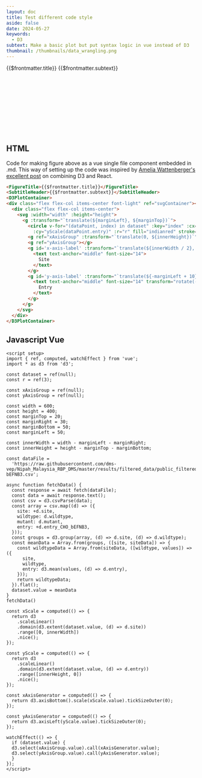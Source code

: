 ```yaml
---
layout: doc
title: Test different code style
aside: false
date: 2024-05-27
keywords:
  - D3
subtext: Make a basic plot but put syntax logic in vue instead of D3
thumbnail: /thumbnails/data_wrangling.png
---
```


<FigureTitle>{{$frontmatter.title}}</FigureTitle>
<SubtitleHeader>{{$frontmatter.subtext}}</SubtitleHeader>
<D3PlotContainer>

<div class="flex flex-col items-center font-light" ref="svgContainer"></div>
  <div class="flex flex-col items-center">
    <svg :width="width" :height="height">
      <g :transform="`translate(${marginLeft}, ${marginTop})`">
        <circle v-for="(dataPoint, index) in dataset" :key="index" :cx="xScale(dataPoint.site)"
          :cy="yScale(dataPoint.entry)" :r="r" fill="indianred" stroke="currentColor" />
        <g ref="xAxisGroup" :transform="`translate(0, ${innerHeight})`"></g>
        <g ref="yAxisGroup"></g>
        <g id='x-axis-label' :transform="`translate(${innerWidth / 2}, ${innerHeight + marginBottom - 5})`">
          <text text-anchor="middle" font-size="14">
            Site
          </text>
        </g>
        <g id='y-axis-label' :transform="`translate(${-marginLeft + 10}, ${innerHeight/2})`">
          <text text-anchor="middle" font-size="14" transform="rotate(-90)">
            Entry
          </text>
        </g>
      </g>
    </svg>
  </div>
</D3PlotContainer>

<script setup>
import { ref, computed, watchEffect } from 'vue';
import * as d3 from 'd3';

const dataset = ref(null);
const r = ref(3);

const xAxisGroup = ref(null);
const yAxisGroup = ref(null);

const width = 600;
const height = 400;
const marginTop = 20;
const marginRight = 30;
const marginBottom = 50;
const marginLeft = 50;

const innerWidth = width - marginLeft - marginRight;
const innerHeight = height - marginTop - marginBottom;

const dataFile =
  'https://raw.githubusercontent.com/dms-vep/Nipah_Malaysia_RBP_DMS/master/results/filtered_data/public_filtered/RBP_mutation_effects_cell_entry_CHO-bEFNB3.csv';

async function fetchData() {
  const response = await fetch(dataFile);
  const data = await response.text();
  const csv = d3.csvParse(data);
  const array = csv.map((d) => ({
    site: +d.site,
    wildtype: d.wildtype,
    mutant: d.mutant,
    entry: +d.entry_CHO_bEFNB3,
  }));
  const groups = d3.group(array, (d) => d.site, (d) => d.wildtype);
  const meanData = Array.from(groups, ([site, siteData]) => {
    const wildtypeData = Array.from(siteData, ([wildtype, values]) => ({
      site,
      wildtype,
      entry: d3.mean(values, (d) => d.entry),
    }));
    return wildtypeData;
  }).flat();
  dataset.value = meanData
}
fetchData()

const xScale = computed(() => {
  return d3
    .scaleLinear()
    .domain(d3.extent(dataset.value, (d) => d.site))
    .range([0, innerWidth])
    .nice();
});

const yScale = computed(() => {
  return d3
    .scaleLinear()
    .domain(d3.extent(dataset.value, (d) => d.entry))
    .range([innerHeight, 0])
    .nice();
});

const xAxisGenerator = computed(() => {
  return d3.axisBottom().scale(xScale.value).tickSizeOuter(0);
});

const yAxisGenerator = computed(() => {
  return d3.axisLeft(yScale.value).tickSizeOuter(0);
});

watchEffect(() => {
  if (dataset.value) {
  d3.select(xAxisGroup.value).call(xAxisGenerator.value);
  d3.select(yAxisGroup.value).call(yAxisGenerator.value);
  }
});
</script>

<div class="!prose dark:!prose-dark">
<h2>HTML</h2>
<p> Code for making figure above as a vue single file component embedded in .md. This way of setting up the code was inspired by <a href="https://2019.wattenberger.com/blog/react-and-d3">Amelia Wattenberger's excellent post</a> on combining D3 and React.</p>
</div>

```html
<FigureTitle>{{$frontmatter.title}}</FigureTitle>
<SubtitleHeader>{{$frontmatter.subtext}}</SubtitleHeader>
<D3PlotContainer>
<div class="flex flex-col items-center font-light" ref="svgContainer"></div>
  <div class="flex flex-col items-center">
    <svg :width="width" :height="height">
      <g :transform="`translate(${marginLeft}, ${marginTop})`">
        <circle v-for="(dataPoint, index) in dataset" :key="index" :cx="xScale(dataPoint.site)"
          :cy="yScale(dataPoint.entry)" :r="r" fill="indianred" stroke="currentColor" />
        <g ref="xAxisGroup" :transform="`translate(0, ${innerHeight})`"></g>
        <g ref="yAxisGroup"></g>
        <g id='x-axis-label' :transform="`translate(${innerWidth / 2}, ${innerHeight + marginBottom - 5})`">
          <text text-anchor="middle" font-size="14">
            Site
          </text>
        </g>
        <g id='y-axis-label' :transform="`translate(${-marginLeft + 10}, ${innerHeight/2})`">
          <text text-anchor="middle" font-size="14" transform="rotate(-90)">
            Entry
          </text>
        </g>
      </g>
    </svg>
  </div>
</D3PlotContainer>
```




<div class="!prose dark:!prose-dark">
<h2>Javascript Vue</h2>
</div>


```vue
<script setup>
import { ref, computed, watchEffect } from 'vue';
import * as d3 from 'd3';

const dataset = ref(null);
const r = ref(3);

const xAxisGroup = ref(null);
const yAxisGroup = ref(null);

const width = 600;
const height = 400;
const marginTop = 20;
const marginRight = 30;
const marginBottom = 50;
const marginLeft = 50;

const innerWidth = width - marginLeft - marginRight;
const innerHeight = height - marginTop - marginBottom;

const dataFile =
  'https://raw.githubusercontent.com/dms-vep/Nipah_Malaysia_RBP_DMS/master/results/filtered_data/public_filtered/RBP_mutation_effects_cell_entry_CHO-bEFNB3.csv';

async function fetchData() {
  const response = await fetch(dataFile);
  const data = await response.text();
  const csv = d3.csvParse(data);
  const array = csv.map((d) => ({
    site: +d.site,
    wildtype: d.wildtype,
    mutant: d.mutant,
    entry: +d.entry_CHO_bEFNB3,
  }));
  const groups = d3.group(array, (d) => d.site, (d) => d.wildtype);
  const meanData = Array.from(groups, ([site, siteData]) => {
    const wildtypeData = Array.from(siteData, ([wildtype, values]) => ({
      site,
      wildtype,
      entry: d3.mean(values, (d) => d.entry),
    }));
    return wildtypeData;
  }).flat();
  dataset.value = meanData
}
fetchData()

const xScale = computed(() => {
  return d3
    .scaleLinear()
    .domain(d3.extent(dataset.value, (d) => d.site))
    .range([0, innerWidth])
    .nice();
});

const yScale = computed(() => {
  return d3
    .scaleLinear()
    .domain(d3.extent(dataset.value, (d) => d.entry))
    .range([innerHeight, 0])
    .nice();
});

const xAxisGenerator = computed(() => {
  return d3.axisBottom().scale(xScale.value).tickSizeOuter(0);
});

const yAxisGenerator = computed(() => {
  return d3.axisLeft(yScale.value).tickSizeOuter(0);
});

watchEffect(() => {
  if (dataset.value) {
  d3.select(xAxisGroup.value).call(xAxisGenerator.value);
  d3.select(yAxisGroup.value).call(yAxisGenerator.value);
  }
});
</script>
```